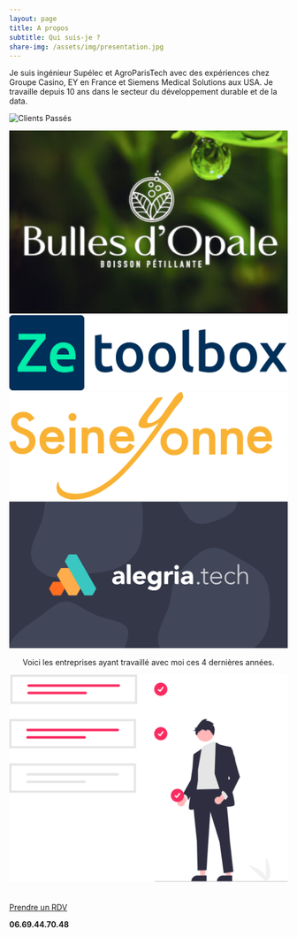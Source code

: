 ```yaml
---
layout: page
title: A propos
subtitle: Qui suis-je ?
share-img: /assets/img/presentation.jpg
---
```


Je suis ingénieur Supélec et AgroParisTech avec des expériences chez Groupe Casino, EY en France et Siemens Medical Solutions aux USA. Je travaille depuis 10 ans dans le secteur du développement durable et de la data.

![Clients Passés]({{site.url}}/assets/img/page-apropos/clients-passes.png )

<center><img src="/assets/img/clients/BO.png" class="img-mini">
<img src="/assets/img/clients/ZTB.png" class="img-mini">
<img src="/assets/img/clients/SY.png" class="img-mini">
<img src="/assets/img/clients/AT.jpeg" class="img-mini">
<p><italic>Voici les entreprises ayant travaillé avec moi ces 4 dernières années.</italic></p>
</center>

<center><img src="/assets/img/complete.svg" alt="" class="img-page"></center>

<br/>
<br/>
<div class="cta-container">
  <div class="cta-content">
    <a href="https://calendly.com/julien-mottet-pro/30min" class="cta-button">Prendre un RDV</a>
    <p><strong>06.69.44.70.48</strong></p>
  </div>
</div>

